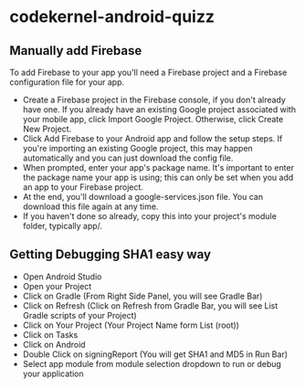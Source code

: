# codekernel-android-quizz

## Manually add Firebase

To add Firebase to your app you'll need a Firebase project and a Firebase configuration file for your app.

* Create a Firebase project in the Firebase console, if you don't already have one. If you already have an existing Google project associated with your mobile app, click Import Google Project. Otherwise, click Create New Project.
* Click Add Firebase to your Android app and follow the setup steps. If you're importing an existing Google project, this may happen automatically and you can just download the config file.
* When prompted, enter your app's package name. It's important to enter the package name your app is using; this can only be set when you add an app to your Firebase project.
* At the end, you'll download a google-services.json file. You can download this file again at any time.
* If you haven't done so already, copy this into your project's module folder, typically app/.

## Getting Debugging SHA1 easy way

- Open Android Studio
- Open your Project
- Click on Gradle (From Right Side Panel, you will see Gradle Bar)
- Click on Refresh (Click on Refresh from Gradle Bar, you will see List Gradle scripts of your Project)
- Click on Your Project (Your Project Name form List (root))
- Click on Tasks
- Click on Android
- Double Click on signingReport (You will get SHA1 and MD5 in Run Bar)
- Select app module from module selection dropdown to run or debug your application
